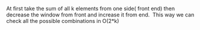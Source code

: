 At first take the sum of all k elements from one side( front end)
then decrease the window from front and increase it from end.
​
This way we can check all the possible combinations in O(2*k)
​